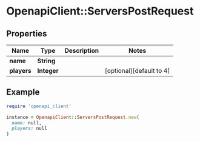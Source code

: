 # OpenapiClient::ServersPostRequest

## Properties

| Name | Type | Description | Notes |
| ---- | ---- | ----------- | ----- |
| **name** | **String** |  |  |
| **players** | **Integer** |  | [optional][default to 4] |

## Example

```ruby
require 'openapi_client'

instance = OpenapiClient::ServersPostRequest.new(
  name: null,
  players: null
)
```

